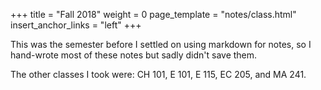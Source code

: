 +++
title = "Fall 2018"
weight = 0
page_template = "notes/class.html"
insert_anchor_links = "left"
+++

This was the semester before I settled on using markdown for notes, so I
hand-wrote most of these notes but sadly didn't save them.

The other classes I took were: CH 101, E 101, E 115, EC 205, and MA 241.
